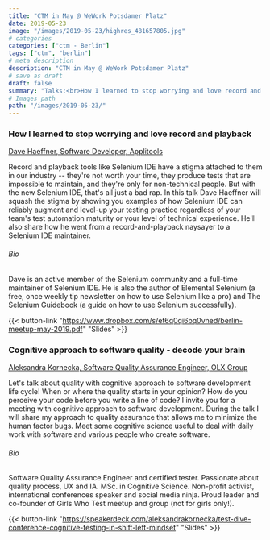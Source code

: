 ```yaml
---
title: "CTM in May @ WeWork Potsdamer Platz"
date: 2019-05-23
image: "/images/2019-05-23/highres_481657805.jpg"
# categories
categories: ["ctm - Berlin"]
tags: ["ctm", "berlin"]
# meta description
description: "CTM in May @ WeWork Potsdamer Platz"
# save as draft
draft: false
summary: "Talks:<br>How I learned to stop worrying and love record and playback (Dave Haeffner) <br> Cognitive approach to software quality - decode your brain (Aleksandra Kornecka)"
# Images path
path: "/images/2019-05-23/"
---
```


### How I learned to stop worrying and love record and playback
[Dave Haeffner, Software Developer, Applitools](https://twitter.com/tourdedave)

Record and playback tools like Selenium IDE have a stigma attached to them in our
industry -- they're not worth your time, they produce tests that are impossible to
maintain, and they're only for non-technical people. But with the new Selenium IDE,
that's all just a bad rap. In this talk Dave Haeffner will squash the stigma by
showing you examples of how Selenium IDE can reliably augment and level-up your
testing practice regardless of your team's test automation maturity or your 
level of technical experience. He'll also share how he went from a 
record-and-playback naysayer to a Selenium IDE maintainer.

###### Bio
​Dave is an active member of the Selenium community and a full-time maintainer of
Selenium IDE. He is also the author of Elemental Selenium (a free, once weekly tip
newsletter on how to use Selenium like a pro) and The Selenium Guidebook 
(a guide on how to use Selenium successfully).

{{< button-link "https://www.dropbox.com/s/et6q0qi6bq0vned/berlin-meetup-may-2019.pdf" "Slides" >}}

### Cognitive approach to software quality - decode your brain
[Aleksandra Kornecka, Software Quality Assurance Engineer, OLX Group](http://aleksandrakornecka.com/)

Let's talk about quality with cognitive approach to software development 
life cycle! When or where the quality starts in your opinion? How do you
perceive your code before you write a line of code? I invite you for a 
meeting with cognitive approach to software development. During the talk 
I will share my approach to quality assurance that allows me to minimize 
the human factor bugs. Meet some cognitive science useful to deal with 
daily work with software and various people who create software.

###### Bio
Software Quality Assurance Engineer and certified tester. Passionate 
about quality process, UX and IA. MSc. in Cognitive Science. Non-profit 
activist, international conferences speaker and social media ninja. 
Proud leader and co-founder of Girls Who Test meetup and group 
(not for girls only!).

{{< button-link "https://speakerdeck.com/aleksandrakornecka/test-dive-conference-cognitive-testing-in-shift-left-mindset" "Slides" >}}